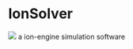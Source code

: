 # IonSolver
<img src="https://repository-images.githubusercontent.com/605166637/d1e24e9e-178e-4ca3-92d7-638996106ec6">
a ion-engine simulation software
